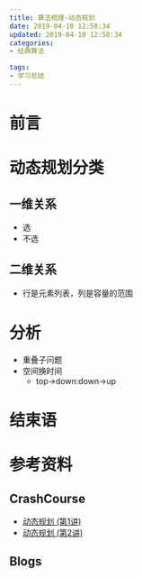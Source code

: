 ```yaml
---
title: 算法梳理-动态规划
date: 2019-04-10 12:58:34
updated: 2019-04-10 12:58:34
categories:
- 经典算法

tags:
- 学习总结
---
```

# 前言


<!-- more -->
# 动态规划分类
## 一维关系
- 选
- 不选

## 二维关系
- 行是元素列表，列是容量的范围

# 分析
- 重叠子问题
- 空间换时间
    - top->down:down->up

# 结束语

# 参考资料
## CrashCourse
- [动态规划 (第1讲)](https://www.bilibili.com/video/av16544031)
- [动态规划 (第2讲)](https://www.bilibili.com/video/av18512769)

## Blogs
